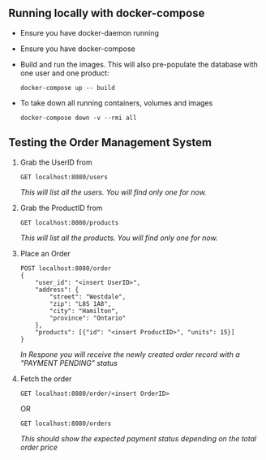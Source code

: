 ## Running locally with docker-compose

- Ensure you have docker-daemon running
- Ensure you have docker-compose
- Build and run the images. This will also pre-populate the database with one user and one product:

  ```
  docker-compose up -- build
  ```

- To take down all running containers, volumes and images

  ```
  docker-compose down -v --rmi all
  ```

## Testing the Order Management System

1. Grab the UserID from

   ```
   GET localhost:8080/users
   ```

   _This will list all the users. You will find only one for now._

2. Grab the ProductID from

   ```
   GET localhost:8080/products
   ```

   _This will list all the products. You will find only one for now._

3. Place an Order

   ```
   POST localhost:8080/order
   {
       "user_id": "<insert UserID>",
       "address": {
           "street": "Westdale",
           "zip": "L8S 1A8",
           "city": "Hamilton",
           "province": "Ontario"
       },
       "products": [{"id": "<insert ProductID>", "units": 15}]
   }
   ```

   _In Respone you will receive the newly created order record with a "PAYMENT PENDING" status_

4. Fetch the order

   ```
   GET localhost:8080/order/<insert OrderID>
   ```

   OR

   ```
   GET localhost:8080/orders
   ```

   _This should show the expected payment status depending on the total order price_
